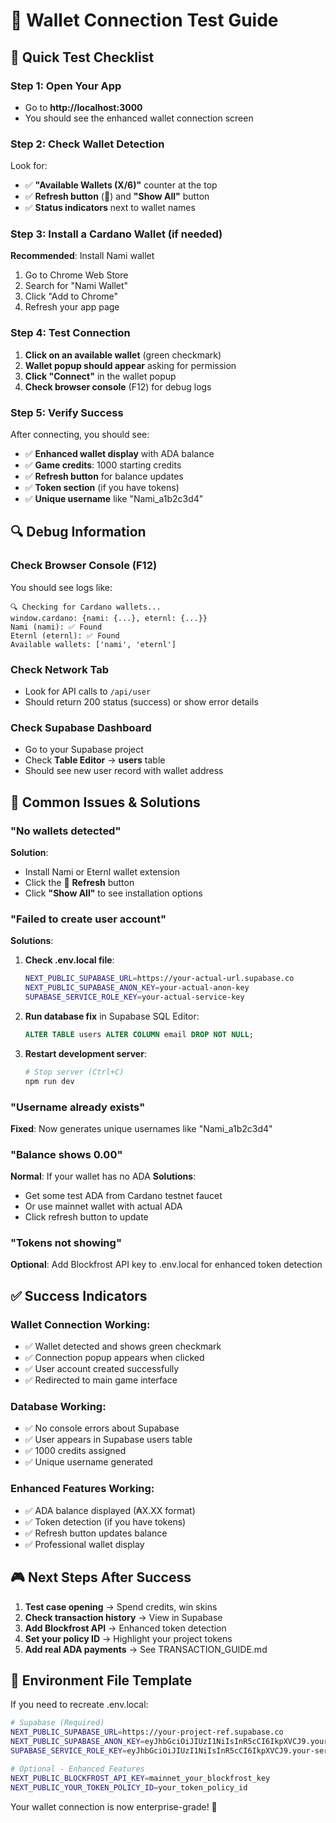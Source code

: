 # 🧪 Wallet Connection Test Guide

## 🎯 Quick Test Checklist

### Step 1: Open Your App
- Go to **http://localhost:3000**
- You should see the enhanced wallet connection screen

### Step 2: Check Wallet Detection
Look for:
- ✅ **"Available Wallets (X/6)"** counter at the top
- ✅ **Refresh button** (🔄) and **"Show All"** button
- ✅ **Status indicators** next to wallet names

### Step 3: Install a Cardano Wallet (if needed)
**Recommended**: Install Nami wallet
1. Go to Chrome Web Store
2. Search for "Nami Wallet"
3. Click "Add to Chrome"
4. Refresh your app page

### Step 4: Test Connection
1. **Click on an available wallet** (green checkmark)
2. **Wallet popup should appear** asking for permission
3. **Click "Connect"** in the wallet popup
4. **Check browser console** (F12) for debug logs

### Step 5: Verify Success
After connecting, you should see:
- ✅ **Enhanced wallet display** with ADA balance
- ✅ **Game credits**: 1000 starting credits
- ✅ **Refresh button** for balance updates
- ✅ **Token section** (if you have tokens)
- ✅ **Unique username** like "Nami_a1b2c3d4"

## 🔍 Debug Information

### Check Browser Console (F12)
You should see logs like:
```
🔍 Checking for Cardano wallets...
window.cardano: {nami: {...}, eternl: {...}}
Nami (nami): ✅ Found
Eternl (eternl): ✅ Found
Available wallets: ['nami', 'eternl']
```

### Check Network Tab
- Look for API calls to `/api/user`
- Should return 200 status (success) or show error details

### Check Supabase Dashboard
- Go to your Supabase project
- Check **Table Editor** → **users** table
- Should see new user record with wallet address

## 🚨 Common Issues & Solutions

### "No wallets detected"
**Solution**: 
- Install Nami or Eternl wallet extension
- Click the 🔄 **Refresh** button
- Click **"Show All"** to see installation options

### "Failed to create user account"
**Solutions**:
1. **Check .env.local file**:
   ```bash
   NEXT_PUBLIC_SUPABASE_URL=https://your-actual-url.supabase.co
   NEXT_PUBLIC_SUPABASE_ANON_KEY=your-actual-anon-key
   SUPABASE_SERVICE_ROLE_KEY=your-actual-service-key
   ```

2. **Run database fix** in Supabase SQL Editor:
   ```sql
   ALTER TABLE users ALTER COLUMN email DROP NOT NULL;
   ```

3. **Restart development server**:
   ```bash
   # Stop server (Ctrl+C)
   npm run dev
   ```

### "Username already exists"
**Fixed**: Now generates unique usernames like "Nami_a1b2c3d4"

### "Balance shows 0.00"
**Normal**: If your wallet has no ADA
**Solutions**:
- Get some test ADA from Cardano testnet faucet
- Or use mainnet wallet with actual ADA
- Click refresh button to update

### "Tokens not showing"
**Optional**: Add Blockfrost API key to .env.local for enhanced token detection

## ✅ Success Indicators

### Wallet Connection Working:
- ✅ Wallet detected and shows green checkmark
- ✅ Connection popup appears when clicked
- ✅ User account created successfully
- ✅ Redirected to main game interface

### Database Working:
- ✅ No console errors about Supabase
- ✅ User appears in Supabase users table
- ✅ 1000 credits assigned
- ✅ Unique username generated

### Enhanced Features Working:
- ✅ ADA balance displayed (₳X.XX format)
- ✅ Token detection (if you have tokens)
- ✅ Refresh button updates balance
- ✅ Professional wallet display

## 🎮 Next Steps After Success

1. **Test case opening** → Spend credits, win skins
2. **Check transaction history** → View in Supabase
3. **Add Blockfrost API** → Enhanced token detection
4. **Set your policy ID** → Highlight your project tokens
5. **Add real ADA payments** → See TRANSACTION_GUIDE.md

## 🔧 Environment File Template

If you need to recreate .env.local:

```bash
# Supabase (Required)
NEXT_PUBLIC_SUPABASE_URL=https://your-project-ref.supabase.co
NEXT_PUBLIC_SUPABASE_ANON_KEY=eyJhbGciOiJIUzI1NiIsInR5cCI6IkpXVCJ9.your-anon-key
SUPABASE_SERVICE_ROLE_KEY=eyJhbGciOiJIUzI1NiIsInR5cCI6IkpXVCJ9.your-service-key

# Optional - Enhanced Features
NEXT_PUBLIC_BLOCKFROST_API_KEY=mainnet_your_blockfrost_key
NEXT_PUBLIC_YOUR_TOKEN_POLICY_ID=your_token_policy_id
```

Your wallet connection is now enterprise-grade! 🚀 
